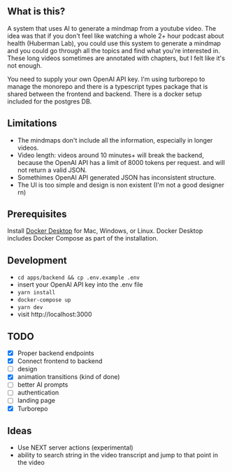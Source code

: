 ## What is this?

A system that uses AI to generate a mindmap from a youtube video. The idea was that if you don't feel like watching a whole 2+ hour podcast about health (Huberman Lab), you could use this system to generate a mindmap and you could go through all the topics and find what you're interested in. These long videos sometimes are annotated with chapters, but I felt like it's not enough.

You need to supply your own OpenAI API key. I'm using turborepo to manage the monorepo and there is a typescript types package that is shared between the frontend and backend. There is a docker setup included for the postgres DB.

## Limitations

- The mindmaps don't include all the information, especially in longer videos.
- Video length: videos around 10 minutes+ will break the backend, because the OpenAI API has a limit of 8000 tokens per request. and will not return a valid JSON.
- Somethimes OpenAI API generated JSON has inconsistent structure.
- The UI is too simple and design is non existent (I'm not a good designer rn)

## Prerequisites

Install [Docker Desktop](https://docs.docker.com/get-docker) for Mac, Windows, or Linux. Docker Desktop includes Docker Compose as part of the installation.

## Development

- `cd apps/backend && cp .env.example .env`
- insert your OpenAI API key into the .env file
- `yarn install`
- `docker-compose up`
- `yarn dev`
- visit http://localhost:3000

<!-- ## Technical features

- Dockerized app with a frontend and backend services which share typescript types. Dev and prod versions.
- Next.js frontend with typescript, tailwindcss, app router (NEXT 13.4), server-side rendering with combined fetching (first time fetches data on server, then on client). -->

## TODO

- [x] Proper backend endpoints
- [x] Connect frontend to backend
- [ ] design
- [x] animation transitions (kind of done)
- [ ] better AI prompts
- [ ] authentication
- [ ] landing page
- [x] Turborepo

## Ideas

- Use NEXT server actions (experimental)
- ability to search string in the video transcript and jump to that point in the video
